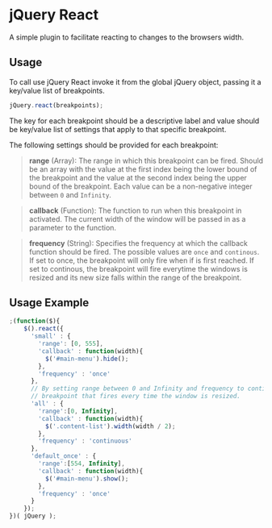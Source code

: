 jQuery React
============

A simple plugin to facilitate reacting to changes to the browsers width.

Usage
-----------
To call use jQuery React invoke it from the global jQuery object, passing it a key/value list of breakpoints.

```javascript
jQuery.react(breakpoints);
```
The key for each breakpoint should be a descriptive label and value should be key/value list of settings that apply to that specific breakpoint.

The following settings should be provided for each breakpoint:
>**range** (Array): 
>The range in which this breakpoint can be fired. Should be an array with the value at the first index being the lower bound of the breakpoint and the value at the second index being the upper bound of the breakpoint. Each value can be a non-negative integer between <code>0</code> and <code>Infinity</code>. 

>**callback** (Function): 
>The function to run when this breakpoint in activated. The current width of the window will be passed in as a parameter to the function. 

>**frequency** (String): 
>Specifies the frequency at which the callback function should be fired. The possible values are <code>once</code> and <code>continous</code>. If set to once, the breakpoint will only fire when if is first reached. If set to continous, the breakpoint will fire everytime the windows is resized and its new size falls within the range of the breakpoint.  


Usage Example
-----------

```javascript
;(function($){
    $().react({
      'small' : {
        'range': [0, 555],
        'callback' : function(width){
          $('#main-menu').hide();
        },
        'frequency' : 'once'
      },
      // By setting range between 0 and Infinity and frequency to continous we can create a
      // breakpoint that fires every time the window is resized.
      'all' : {
        'range':[0, Infinity],
        'callback' : function(width){
          $('.content-list').width(width / 2);
        },
        'frequency' : 'continuous'
      },
      'default_once' : {
        'range':[554, Infinity],
        'callback' : function(width){
          $('#main-menu').show();
        },
        'frequency' : 'once'
      }
    });
})( jQuery );
```
